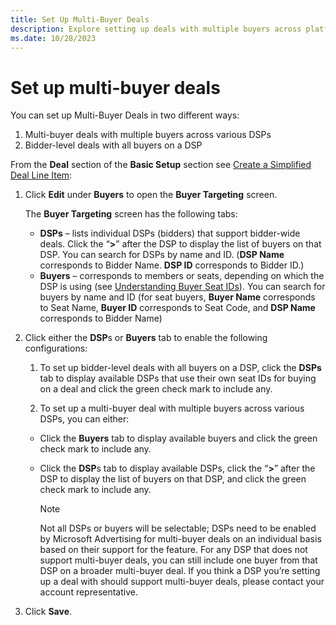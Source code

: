 ```yaml
---
title: Set Up Multi-Buyer Deals
description: Explore setting up deals with multiple buyers across platforms/DSPs, involving all buyers on a specific platform.
ms.date: 10/28/2023
---
```


# Set up multi-buyer deals

You can set up Multi-Buyer Deals in two different ways:

1. Multi-buyer deals with multiple buyers across various DSPs
1. Bidder-level deals with all buyers on a DSP

From the **Deal** section of the **Basic Setup** section see [Create a Simplified Deal Line Item](create-a-simplified-deal-line-item.md):

1. Click **Edit** under **Buyers** to open the **Buyer Targeting** screen.

    The **Buyer Targeting** screen has the following tabs:
    - **DSPs** – lists individual DSPs (bidders) that support bidder-wide deals. Click the “**\>**” after the DSP to display the list of buyers on that DSP. You can search for DSPs by name and ID. (**DSP Name** corresponds to Bidder Name. **DSP ID** corresponds to Bidder ID.)
    - **Buyers** – corresponds to members or seats, depending on which the DSP is using (see [Understanding Buyer Seat IDs](understanding-buyer-seat-ids.md)). You can search for buyers by name and ID (for seat buyers, **Buyer Name** corresponds to Seat Name, **Buyer ID** corresponds to Seat Code, and **DSP Name** corresponds to Bidder
      Name)

1. Click either the **DSP**s or **Buyers** tab to enable the following configurations:
  
    1. To set up bidder-level deals with all buyers on a DSP, click the **DSPs** tab to display available DSPs that use their own seat IDs for buying on a deal and click the green check mark to include any.

    1. To set up a multi-buyer deal with multiple buyers across various DSPs, you can either:
     - Click the **Buyers** tab to display available buyers and click the green check mark to include any.
     - Click the **DSP**s tab to display available DSPs, click the “**\>**” after the DSP to display the list of buyers on that DSP, and click the green check mark to include any.

       > [!NOTE]
       > Not all DSPs or buyers will be selectable; DSPs need to be enabled by Microsoft Advertising for multi-buyer deals on an individual basis based on their support for the feature. For any DSP that does not support multi-buyer deals, you can still include one buyer from that DSP on a broader multi-buyer deal. If you think a DSP you’re setting up a deal with should support multi-buyer deals, please contact your account representative.

1. Click **Save**.
